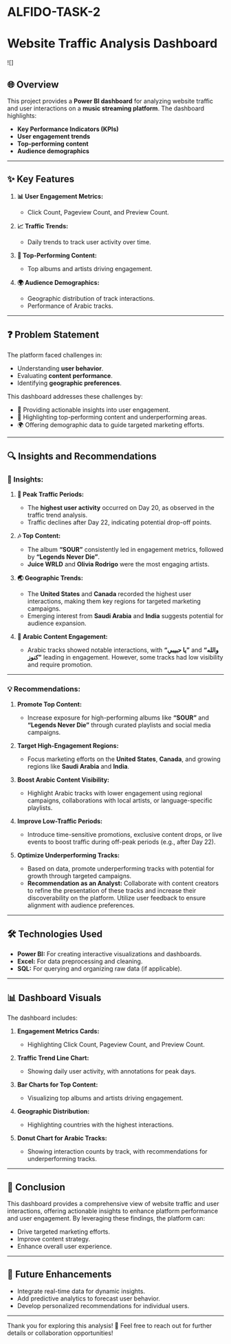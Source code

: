 # ALFIDO-TASK-2

# Website Traffic Analysis Dashboard
![]
## 🌐 Overview
This project provides a **Power BI dashboard** for analyzing website traffic and user interactions on a **music streaming platform**. The dashboard highlights:
- **Key Performance Indicators (KPIs)**
- **User engagement trends**
- **Top-performing content**
- **Audience demographics**

---

## ✨ Key Features

1. **📊 User Engagement Metrics:**
   - Click Count, Pageview Count, and Preview Count.

2. **📈 Traffic Trends:**
   - Daily trends to track user activity over time.

3. **🎵 Top-Performing Content:**
   - Top albums and artists driving engagement.

4. **🌍 Audience Demographics:**
   - Geographic distribution of track interactions.
   - Performance of Arabic tracks.

---

## ❓ Problem Statement
The platform faced challenges in:
- Understanding **user behavior**.
- Evaluating **content performance**.
- Identifying **geographic preferences**.

This dashboard addresses these challenges by:
- 📌 Providing actionable insights into user engagement.
- 🌟 Highlighting top-performing content and underperforming areas.
- 🌍 Offering demographic data to guide targeted marketing efforts.

---

## 🔍 Insights and Recommendations

### 🔎 Insights:
1. **📅 Peak Traffic Periods:**
   - The **highest user activity** occurred on Day 20, as observed in the traffic trend analysis. 
   - Traffic declines after Day 22, indicating potential drop-off points.

2. **🎶 Top Content:**
   - The album **“SOUR”** consistently led in engagement metrics, followed by **“Legends Never Die”**.
   - **Juice WRLD** and **Olivia Rodrigo** were the most engaging artists.

3. **🌏 Geographic Trends:**
   - The **United States** and **Canada** recorded the highest user interactions, making them key regions for targeted marketing campaigns.
   - Emerging interest from **Saudi Arabia** and **India** suggests potential for audience expansion.

4. **🎵 Arabic Content Engagement:**
   - Arabic tracks showed notable interactions, with **“يا حبيبي”** and **“والله كنوز”** leading in engagement. However, some tracks had low visibility and require promotion.

---

### 💡 Recommendations:
1. **Promote Top Content:**
   - Increase exposure for high-performing albums like **“SOUR”** and **“Legends Never Die”** through curated playlists and social media campaigns.
   
2. **Target High-Engagement Regions:**
   - Focus marketing efforts on the **United States**, **Canada**, and growing regions like **Saudi Arabia** and **India**.

3. **Boost Arabic Content Visibility:**
   - Highlight Arabic tracks with lower engagement using regional campaigns, collaborations with local artists, or language-specific playlists.

4. **Improve Low-Traffic Periods:**
   - Introduce time-sensitive promotions, exclusive content drops, or live events to boost traffic during off-peak periods (e.g., after Day 22).

5. **Optimize Underperforming Tracks:**
   - Based on data, promote underperforming tracks with potential for growth through targeted campaigns.  
   - **Recommendation as an Analyst:** Collaborate with content creators to refine the presentation of these tracks and increase their discoverability on the platform. Utilize user feedback to ensure alignment with audience preferences.

---

## 🛠 Technologies Used

- **Power BI:** For creating interactive visualizations and dashboards.
- **Excel:** For data preprocessing and cleaning.
- **SQL:** For querying and organizing raw data (if applicable).

---

## 📊 Dashboard Visuals

The dashboard includes:
1. **Engagement Metrics Cards:** 
   - Highlighting Click Count, Pageview Count, and Preview Count.
   
2. **Traffic Trend Line Chart:**
   - Showing daily user activity, with annotations for peak days.

3. **Bar Charts for Top Content:**
   - Visualizing top albums and artists driving engagement.

4. **Geographic Distribution:**
   - Highlighting countries with the highest interactions.

5. **Donut Chart for Arabic Tracks:**
   - Showing interaction counts by track, with recommendations for underperforming tracks.

---

## 🚀 Conclusion
This dashboard provides a comprehensive view of website traffic and user interactions, offering actionable insights to enhance platform performance and user engagement. By leveraging these findings, the platform can:
- Drive targeted marketing efforts.
- Improve content strategy.
- Enhance overall user experience.

---

## 📝 Future Enhancements
- Integrate real-time data for dynamic insights.
- Add predictive analytics to forecast user behavior.
- Develop personalized recommendations for individual users.

---

Thank you for exploring this analysis! 🌟 Feel free to reach out for further details or collaboration opportunities!
